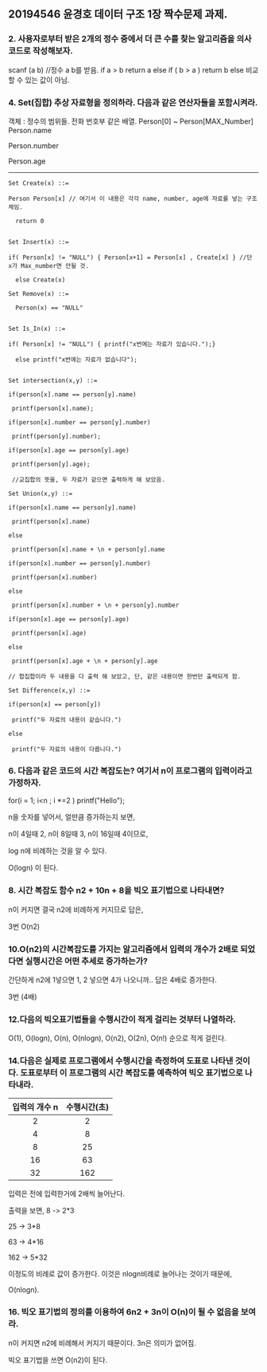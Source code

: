 ## 20194546 윤경호 데이터 구조 1장 짝수문제 과제.

### 2. 사용자로부터 받은 2개의 정수 중에서 더 큰 수를 찾는 알고리즘을 의사코드로 작성해보자.

scanf (a b) //정수 a b를 받음.
if a  > b 
  return a
else if ( b > a ) 
  return b
else
  비교할 수 있는 값이 아님.
  
  
### 4. Set(집합) 추상 자료형을 정의하라. 다음과 같은 연산자들을 포함시켜라.

객체 : 정수의 범위들. 전화 번호부 같은 배열. Person[0] ~ Person[MAX_Number]
Person.name

Person.number

Person.age

-------
```
Set Create(x) ::= 

Person Person[x] // 여기서 이 내용은 각각 name, number, age에 자료를 넣는 구조체임.
      
  return 0
  
```

```
Set Insert(x) ::=

if( Person[x] != "NULL") { Person[x+1] = Person[x] , Create[x] } //단 x가 Max_number면 안될 것.
                    
  else Create(x)

```
                    
```                    
Set Remove(x) ::= 

  Person(x) == "NULL"
  
```

```
Set Is_In(x) ::=  

if( Person[x] != "NULL") { printf("x번에는 자료가 있습니다.");}

  else printf("x번에는 자료가 없습니다");
  
```

```
Set intersection(x,y) ::=

if(person[x].name == person[y].name)

 printf(person[x].name);
                      
if(person[x].number == person[y].number)

 printf(person[y].number);
                      
if(person[x].age == person[y].age)

 printf(person[y].age);
                      
 //교집합의 뜻을, 두 자료가 같으면 출력하게 해 보았음.
```

```
Set Union(x,y) ::=

if(person[x].name == person[y].name)

 printf(person[x].name)
                      
else
                   
 printf(person[x].name + \n + person[y].name
                       
if(person[x].number == person[y].number)

 printf(person[x].number)
                      
else
                   
 printf(person[x].number + \n + person[y].number
                       
if(person[x].age == person[y].age)

 printf(person[x].age)
                      
else
                   
 printf(person[x].age + \n + person[y].age
                       
// 합집합이라 두 내용을 다 출력 해 보았고, 단, 같은 내용이면 한번만 출력되게 함.
```

```
Set Difference(x,y) ::=

if(person[x] == person[y])

 printf("두 자료의 내용이 같습니다.")
                      
else
                        
 printf("두 자료의 내용이 다릅니다.")
```                    
                  

### 6. 다음과 같은 코드의 시간 복잡도는? 여기서 n이 프로그램의 입력이라고 가정하자.

for(i = 1; i<n ; i *=2 )
  printf("Hello");


n을 숫자를 넣어서, 얼만큼 증가하는지 보면,

n이 4일때 2, n이 8일때 3, n이 16일때 4이므로,

log n에 비례하는 것을 알 수 있다.

O(logn) 이 된다.


### 8. 시간 복잡도 함수 n2 + 10n + 8을 빅오 표기법으로 나타내면?

n이 커지면 결국 n2에 비례하게 커지므로 답은,

3번 O(n2)


### 10.O(n2)의 시간복잡도를 가지는 알고리즘에서 입력의 개수가 2배로 되었다면 실행시간은 어떤 추세로 증가하는가?

간단하게 n2에 1넣으면 1, 2 넣으면 4가 나오니까.. 답은 4배로 증가한다.

3번 (4배)

### 12.다음의 빅오표기법들을 수행시간이 적게 걸리는 것부터 나열하라.

O(1), O(logn), O(n), O(nlogn), O(n2), O(2n), O(n!) 순으로 적게 걸린다.


### 14.다음은 실제로 프로그램에서 수행시간을 측정하여 도표로 나타낸 것이다. 도표로부터 이 프로그램의 시간 복잡도를 예측하여 빅오 표기법으로 나타내라.

| 입력의 개수 n | 수행시간(초) |
|:----:|:---------:|
| 2 | 2 |
| 4 | 8 |
| 8 | 25 |
| 16 | 63 |
| 32 | 162 |

입력은 전에 입력한거에 2배씩 늘어난다.

출력을 보면,
8 -> 2*3

25 -> 3*8

63 -> 4*16

162 -> 5*32

이정도의 비례로 값이 증가한다. 이것은 nlogn비례로 늘어나는 것이기 때문에,

O(nlogn).


### 16. 빅오 표기법의 정의를 이용하여 6n2 + 3n이 O(n)이 될 수 없음을 보여라.

n이 커지면 n2에 비례해서 커지기 때문이다. 3n은 의미가 없어짐.

빅오 표기법을 쓰면 O(n2)이 된다.



